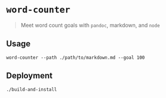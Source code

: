# `word-counter`

> Meet word count goals with `pandoc`, markdown, and `node`

## Usage

```
word-counter --path ./path/to/markdown.md --goal 100
```

## Deployment

```
./build-and-install
```

